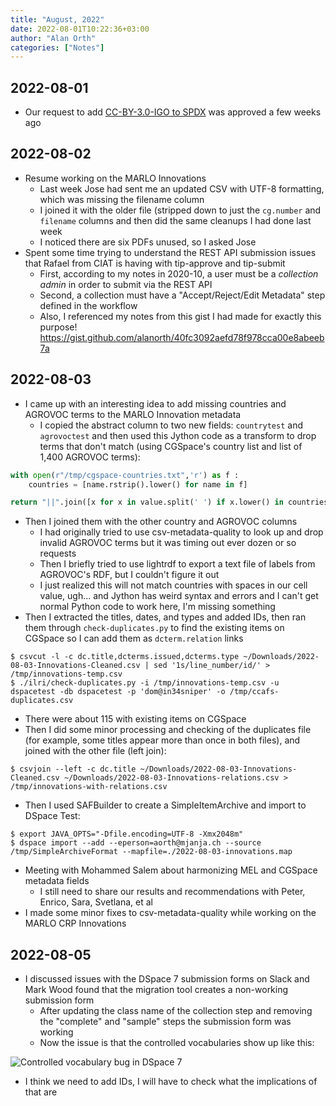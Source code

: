 ```yaml
---
title: "August, 2022"
date: 2022-08-01T10:22:36+03:00
author: "Alan Orth"
categories: ["Notes"]
---
```


## 2022-08-01

- Our request to add [CC-BY-3.0-IGO to SPDX](https://github.com/spdx/license-list-XML/issues/1525) was approved a few weeks ago

<!--more-->

## 2022-08-02

- Resume working on the MARLO Innovations
  - Last week Jose had sent me an updated CSV with UTF-8 formatting, which was missing the filename column
  - I joined it with the older file (stripped down to just the `cg.number` and `filename` columns and then did the same cleanups I had done last week
  - I noticed there are six PDFs unused, so I asked Jose
- Spent some time trying to understand the REST API submission issues that Rafael from CIAT is having with tip-approve and tip-submit
  - First, according to my notes in 2020-10, a user must be a *collection admin* in order to submit via the REST API
  - Second, a collection must have a "Accept/Reject/Edit Metadata" step defined in the workflow
  - Also, I referenced my notes from this gist I had made for exactly this purpose! https://gist.github.com/alanorth/40fc3092aefd78f978cca00e8abeeb7a

## 2022-08-03

- I came up with an interesting idea to add missing countries and AGROVOC terms to the MARLO Innovation metadata
  - I copied the abstract column to two new fields: `countrytest` and `agrovoctest` and then used this Jython code as a transform to drop terms that don't match (using CGSpace's country list and list of 1,400 AGROVOC terms):

```python
with open(r"/tmp/cgspace-countries.txt",'r') as f :
    countries = [name.rstrip().lower() for name in f]

return "||".join([x for x in value.split(' ') if x.lower() in countries])
```

- Then I joined them with the other country and AGROVOC columns
  - I had originally tried to use csv-metadata-quality to look up and drop invalid AGROVOC terms but it was timing out ever dozen or so requests
  - Then I briefly tried to use lightrdf to export a text file of labels from AGROVOC's RDF, but I couldn't figure it out
  - I just realized this will not match countries with spaces in our cell value, ugh... and Jython has weird syntax and errors and I can't get normal Python code to work here, I'm missing something
- Then I extracted the titles, dates, and types and added IDs, then ran them through `check-duplicates.py` to find the existing items on CGSpace so I can add them as `dcterm.relation` links

```console
$ csvcut -l -c dc.title,dcterms.issued,dcterms.type ~/Downloads/2022-08-03-Innovations-Cleaned.csv | sed '1s/line_number/id/' > /tmp/innovations-temp.csv
$ ./ilri/check-duplicates.py -i /tmp/innovations-temp.csv -u dspacetest -db dspacetest -p 'dom@in34sniper' -o /tmp/ccafs-duplicates.csv
```

- There were about 115 with existing items on CGSpace
- Then I did some minor processing and checking of the duplicates file (for example, some titles appear more than once in both files), and joined with the other file (left join):

```console
$ csvjoin --left -c dc.title ~/Downloads/2022-08-03-Innovations-Cleaned.csv ~/Downloads/2022-08-03-Innovations-relations.csv > /tmp/innovations-with-relations.csv
```

- Then I used SAFBuilder to create a SimpleItemArchive and import to DSpace Test:

```console
$ export JAVA_OPTS="-Dfile.encoding=UTF-8 -Xmx2048m"
$ dspace import --add --eperson=aorth@mjanja.ch --source /tmp/SimpleArchiveFormat --mapfile=./2022-08-03-innovations.map
```

- Meeting with Mohammed Salem about harmonizing MEL and CGSpace metadata fields
  - I still need to share our results and recommendations with Peter, Enrico, Sara, Svetlana, et al
- I made some minor fixes to csv-metadata-quality while working on the MARLO CRP Innovations

## 2022-08-05

- I discussed issues with the DSpace 7 submission forms on Slack and Mark Wood found that the migration tool creates a non-working submission form
  - After updating the class name of the collection step and removing the "complete" and "sample" steps the submission form was working
  - Now the issue is that the controlled vocabularies show up like this:

![Controlled vocabulary bug in DSpace 7](/cgspace-notes/2022/08/dspace7-submission.png)

- I think we need to add IDs, I will have to check what the implications of that are

<!-- vim: set sw=2 ts=2: -->
